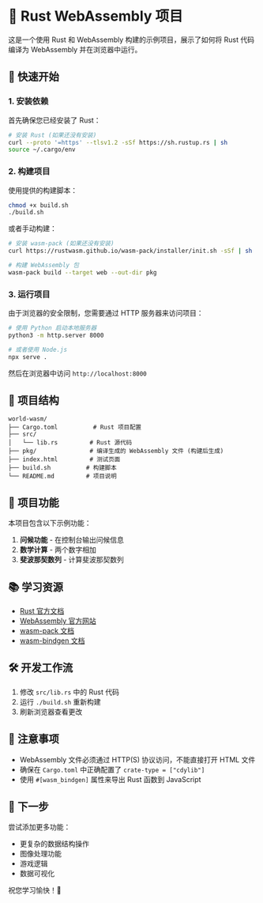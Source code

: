 # 🦀 Rust WebAssembly 项目

这是一个使用 Rust 和 WebAssembly 构建的示例项目，展示了如何将 Rust 代码编译为 WebAssembly 并在浏览器中运行。

## 🚀 快速开始

### 1. 安装依赖

首先确保您已经安装了 Rust：

```bash
# 安装 Rust (如果还没有安装)
curl --proto '=https' --tlsv1.2 -sSf https://sh.rustup.rs | sh
source ~/.cargo/env
```

### 2. 构建项目

使用提供的构建脚本：

```bash
chmod +x build.sh
./build.sh
```

或者手动构建：

```bash
# 安装 wasm-pack (如果还没有安装)
curl https://rustwasm.github.io/wasm-pack/installer/init.sh -sSf | sh

# 构建 WebAssembly 包
wasm-pack build --target web --out-dir pkg
```

### 3. 运行项目

由于浏览器的安全限制，您需要通过 HTTP 服务器来访问项目：

```bash
# 使用 Python 启动本地服务器
python3 -m http.server 8000

# 或者使用 Node.js
npx serve .
```

然后在浏览器中访问 `http://localhost:8000`

## 📁 项目结构

```
world-wasm/
├── Cargo.toml          # Rust 项目配置
├── src/
│   └── lib.rs         # Rust 源代码
├── pkg/               # 编译生成的 WebAssembly 文件 (构建后生成)
├── index.html         # 测试页面
├── build.sh          # 构建脚本
└── README.md         # 项目说明
```

## 🔧 项目功能

本项目包含以下示例功能：

1. **问候功能** - 在控制台输出问候信息
2. **数学计算** - 两个数字相加
3. **斐波那契数列** - 计算斐波那契数列

## 📚 学习资源

- [Rust 官方文档](https://doc.rust-lang.org/)
- [WebAssembly 官方网站](https://webassembly.org/)
- [wasm-pack 文档](https://rustwasm.github.io/wasm-pack/)
- [wasm-bindgen 文档](https://rustwasm.github.io/wasm-bindgen/)

## 🛠️ 开发工作流

1. 修改 `src/lib.rs` 中的 Rust 代码
2. 运行 `./build.sh` 重新构建
3. 刷新浏览器查看更改

## 📝 注意事项

- WebAssembly 文件必须通过 HTTP(S) 协议访问，不能直接打开 HTML 文件
- 确保在 `Cargo.toml` 中正确配置了 `crate-type = ["cdylib"]`
- 使用 `#[wasm_bindgen]` 属性来导出 Rust 函数到 JavaScript

## 🎯 下一步

尝试添加更多功能：
- 更复杂的数据结构操作
- 图像处理功能
- 游戏逻辑
- 数据可视化

祝您学习愉快！🎉